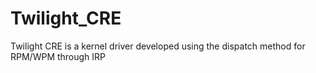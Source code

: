 # Twilight_CRE
Twilight CRE is a kernel driver developed using the dispatch method for RPM/WPM through IRP
